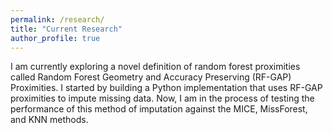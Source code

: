 ```yaml
---
permalink: /research/
title: "Current Research"
author_profile: true
---
```


I am currently exploring a novel definition of random forest proximities called Random Forest Geometry and Accuracy Preserving (RF-GAP) Proximities. 
I started by building a Python implementation that uses RF-GAP proximities to impute missing data. Now, I am in the process of testing the performance of this method of imputation against the MICE, MissForest, and KNN methods.  

